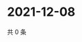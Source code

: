 # 2021-12-08

共 0 条

<!-- BEGIN WEIBO -->
<!-- 最后更新时间 Wed Dec 08 2021 14:00:45 GMT+0800 (China Standard Time) -->

<!-- END WEIBO -->

